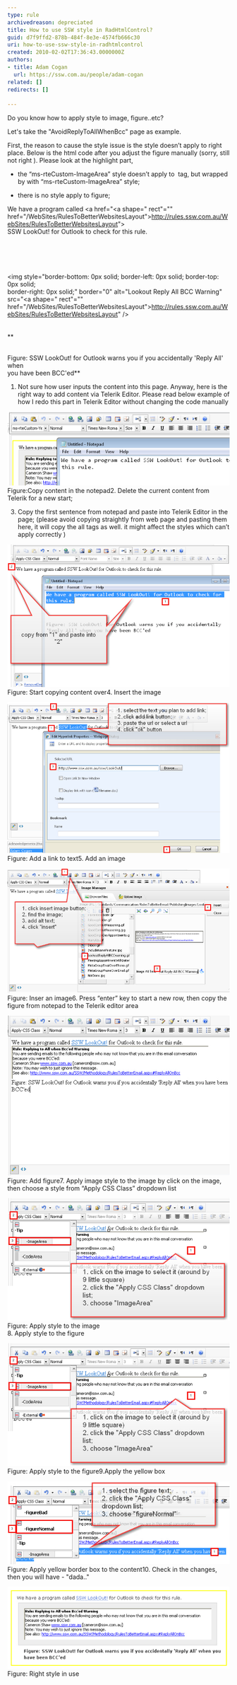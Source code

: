 ```yaml
---
type: rule
archivedreason: depreciated
title: How to use SSW style in RadHtmlControl?
guid: d7f9ffd2-878b-484f-8e3e-4574fb666c30
uri: how-to-use-ssw-style-in-radhtmlcontrol
created: 2010-02-02T17:36:43.0000000Z
authors:
- title: Adam Cogan
  url: https://ssw.com.au/people/adam-cogan
related: []
redirects: []

---
```


Do you know how to apply style to image, figure..etc?

Let's take the "AvoidReplyToAllWhenBcc" page as example.

<!--endintro-->
 First, the reason to cause the style issue is the style doesn’t apply to right place. Below is the html code after you adjust the figure manually (sorry, still not right ). Please look at the highlight part, 

* the “ms-rteCustom-ImageArea” style doesn’t apply to 
![]() tag, but wrapped by  with “ms-rteCustom-ImageArea” style;


* there is no style apply to figure;


<font class="ms-rteCustom-CodeArea"><span class="ms-rteCustom-YellowBorderBox">We have a program called <a href="<a shape=" rect"="" href="/WebSites/RulesToBetterWebsitesLayout">http://rules.ssw.com.au/WebSites/RulesToBetterWebsitesLayout</a>"><br>
        SSW LookOut! for Outlook to check for this rule.<br>
        <br><br>
        <br><br>
       <font class="ms-rteCustom-Highlight"><span class="ms-rteCustom-ImageArea"><br>
</span></font>            <img style="border-bottom: 0px solid; border-left: 0px solid; border-top: 0px solid;<br>
                border-right: 0px solid;" border="0" alt="Lookout Reply All BCC Warning" src="<a shape=" rect"="" href="/WebSites/RulesToBetterWebsitesLayout">http://rules.ssw.com.au/WebSites/RulesToBetterWebsitesLayout" /><br>
            <br><br>
       <font class="ms-rteCustom-Highlight"></font></span></font> **


<br>            Figure: SSW LookOut! for Outlook warns you if you accidentally 'Reply All' when
<br>            you have been BCC'ed** 
 1.  Not sure how user inputs the  content into this page. Anyway, here is the right way to add content via Telerik Editor. Please read below example of how I redo this part in Telerik Editor without changing the code manually

![](SaveContentInNotePad.jpg)
<font class="ms-rteCustom-FigureNormal">Figure:Copy content in the notepad</font>2. Delete the current content from Telerik for a new start;

 3. Copy the first sentence from notepad and paste into Telerik Editor in the page; (please avoid copying straightly from web page and pasting them here, it will copy the all tags as well. it might affect the styles which can’t apply correctly )

![](CopyFromNotePad.jpg)
<font class="ms-rteCustom-FigureNormal">Figure: Start copying content over</font>4. Insert the image

![](InsertImage.jpg)
<font class="ms-rteCustom-FigureNormal">Figure: Add a link to text</font>5. Add an image

![](ApplyStyleInsertImage.jpg)
<font class="ms-rteCustom-FigureNormal">Figure: Inser an image</font>6. Press “enter” key to start a new row, then copy the figure from notepad to the Telerik editor area

![](ApplyStyleAddFigure.jpg)
<font class="ms-rteCustom-FigureNormal">Figure: Add figure</font>7. Apply image style to the image by click on the image, then choose a style from “Apply CSS Class” dropdown list

![](ApplyStyleImageArea.jpg)
<font class="ms-rteCustom-FigureNormal">Figure: Apply style to the image<br></font>
 8. Apply style to the figure

![](ApplyStyleImageArea.jpg)
<font class="ms-rteCustom-FigureNormal">Figure: Apply style to the figure</font>9.Apply the yellow box

![](ApplyStyleFigure.jpg)
<font class="ms-rteCustom-FigureNormal">Figure: Apply yellow border box to the content</font>10. Check in the changes, then you will have - "dada.."

![](ApplyStyleResult.jpg)
<font class="ms-rteCustom-FigureNormal">Figure: Right style in use</font>
